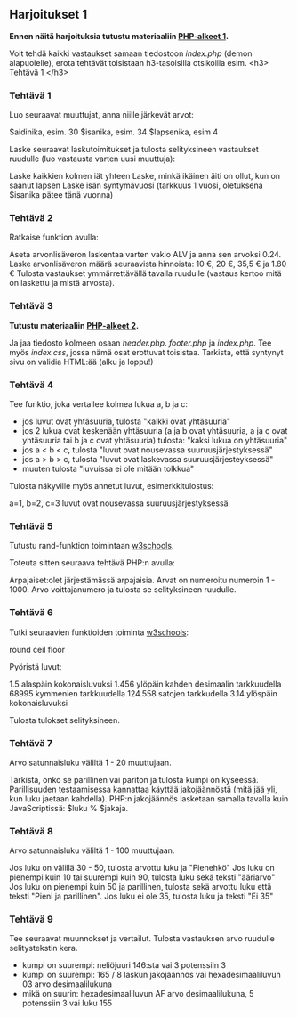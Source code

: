 ## Harjoitukset 1

**Ennen näitä harjoituksia tutustu materiaaliin [PHP-alkeet 1](./php-alkeet1.html).**

Voit tehdä kaikki vastaukset samaan tiedostoon *index.php* (demon alapuolelle), erota tehtävät toisistaan h3-tasoisilla otsikoilla esim. \<h3> Tehtävä 1 \</h3>

### Tehtävä 1

Luo seuraavat muuttujat, anna niille järkevät arvot:

$aidinika, esim. 30
$isanika, esim. 34
$lapsenika, esim 4

Laske seuraavat laskutoimitukset ja tulosta selityksineen vastaukset ruudulle (luo vastausta varten uusi muuttuja):

Laske kaikkien kolmen iät yhteen
Laske, minkä ikäinen äiti on ollut, kun on saanut lapsen
Laske isän syntymävuosi (tarkkuus 1 vuosi, oletuksena $isanika pätee tänä vuonna)

### Tehtävä 2

Ratkaise funktion avulla:

Aseta arvonlisäveron laskentaa varten vakio ALV ja anna sen arvoksi 0.24.
Laske arvonlisäveron määrä seuraavista hinnoista: 10 €, 20 €, 35,5 € ja 1.80 €
Tulosta vastaukset ymmärrettävällä tavalla ruudulle (vastaus kertoo mitä on laskettu ja mistä arvosta).

### Tehtävä 3

**Tutustu materiaaliin [PHP-alkeet 2](./php-alkeet2.html).**

Ja jaa tiedosto kolmeen osaan *header.php*. *footer.php* ja *index.php*. Tee myös *index.css*, jossa nämä osat erottuvat toisistaa. Tarkista, että syntynyt sivu on validia HTML:ää (alku ja loppu!)

### Tehtävä 4

Tee funktio, joka vertailee kolmea lukua a, b ja c:

- jos luvut ovat yhtäsuuria, tulosta "kaikki ovat yhtäsuuria"
- jos 2 lukua ovat keskenään yhtäsuuria (a ja b ovat yhtäsuuria, a ja c ovat yhtäsuuria tai b ja c ovat yhtäsuuria) tulosta: "kaksi lukua on yhtäsuuria"
- jos a < b < c, tulosta "luvut ovat nousevassa suuruusjärjestyksessä"
- jos a > b > c, tulosta "luvut ovat laskevassa suuruusjärjesteyksessä"
- muuten tulosta "luvuissa ei ole mitään tolkkua"

Tulosta näkyville myös annetut luvut, esimerkkitulostus:

a=1, b=2, c=3
luvut ovat nousevassa suuruusjärjestyksessä

### Tehtävä 5

Tutustu rand-funktion toimintaan [w3schools](https://www.w3schools.com/php/php_math.asp).

Toteuta sitten seuraava tehtävä PHP:n avulla:

Arpajaiset:olet järjestämässä arpajaisia. Arvat on numeroitu numeroin 1 - 1000. Arvo voittajanumero ja tulosta se selityksineen ruudulle.

### Tehtävä 6

Tutki seuraavien funktioiden toiminta [w3schools](https://www.w3schools.com/php/php_math.asp):

round
ceil
floor

Pyöristä luvut:

1.5 alaspäin kokonaisluvuksi
1.456 ylöpäin kahden desimaalin tarkkuudella
68995 kymmenien tarkkuudella
124.558 satojen tarkkudella
3.14 ylöspäin kokonaisluvuksi

Tulosta tulokset selityksineen.

### Tehtävä 7

Arvo satunnaisluku väliltä 1 - 20 muuttujaan.

Tarkista, onko se parillinen vai pariton ja tulosta kumpi on kyseessä. Parillisuuden testaamisessa kannattaa käyttää jakojäännöstä (mitä jää yli, kun luku jaetaan kahdella). PHP:n jakojäännös lasketaan samalla tavalla kuin JavaScriptissä: $luku % $jakaja.

### Tehtävä 8

Arvo satunnaisluku väliltä 1 - 100 muuttujaan.

Jos luku on välillä 30 - 50, tulosta arvottu luku ja "Pienehkö"
Jos luku on pienempi kuin 10 tai suurempi kuin 90, tulosta luku sekä teksti "ääriarvo"
Jos luku on pienempi kuin 50 ja parillinen, tulosta sekä arvottu luku että teksti "Pieni ja parillinen".
Jos luku ei ole 35, tulosta luku ja teksti "Ei 35"

### Tehtävä 9

Tee seuraavat muunnokset ja vertailut. Tulosta vastauksen arvo ruudulle selitystekstin kera.

- kumpi on suurempi: neliöjuuri 146:sta vai 3 potenssiin 3
- kumpi on suurempi: 165 / 8 laskun jakojäännös vai hexadesimaaliluvun 03 arvo desimaalilukuna
- mikä on suurin: hexadesimaaliluvun AF arvo desimaalilukuna, 5 potenssiin 3 vai luku 155